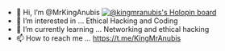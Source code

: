 - 👋 Hi, I’m @MrKingAnubis
[![@kingmranubis's Holopin board](https://holopin.io/api/user/board?user=kingmranubis)](https://holopin.io/@kingmranubis)
- 👀 I’m interested in ... Ethical Hacking and Coding
- 🌱 I’m currently learning ... Networking and ethical hacking
- 📫 How to reach me ... https://t.me/KingMrAnubis

<!---
MrKingAnubis/MrKingAnubis is a ✨ special ✨ repository because its `README.md` (this file) appears on your GitHub profile.
You can click the Preview link to take a look at your changes.
--->
